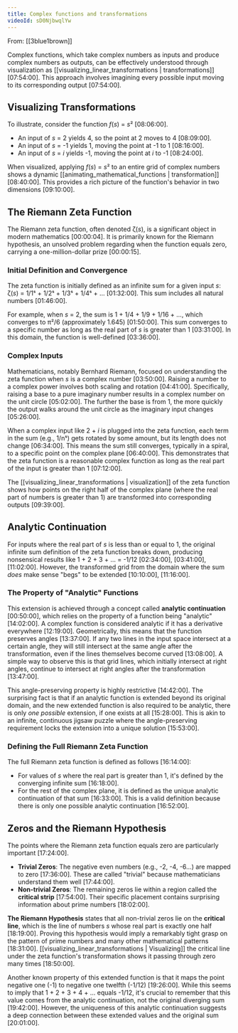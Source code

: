```yaml
---
title: Complex functions and transformations
videoId: sD0NjbwqlYw
---
```


From: [[3blue1brown]] <br/> 

Complex functions, which take complex numbers as inputs and produce complex numbers as outputs, can be effectively understood through visualization as [[visualizing_linear_transformations | transformations]] <a class="yt-timestamp" data-t="07:54:00">[07:54:00]</a>. This approach involves imagining every possible input moving to its corresponding output <a class="yt-timestamp" data-t="07:54:00">[07:54:00]</a>.

## Visualizing Transformations

To illustrate, consider the function *f*(*s*) = *s*² <a class="yt-timestamp" data-t="08:06:00">[08:06:00]</a>.
*   An input of *s* = 2 yields 4, so the point at 2 moves to 4 <a class="yt-timestamp" data-t="08:09:00">[08:09:00]</a>.
*   An input of *s* = -1 yields 1, moving the point at -1 to 1 <a class="yt-timestamp" data-t="08:16:00">[08:16:00]</a>.
*   An input of *s* = *i* yields -1, moving the point at *i* to -1 <a class="yt-timestamp" data-t="08:24:00">[08:24:00]</a>.

When visualized, applying *f*(*s*) = *s*² to an entire grid of complex numbers shows a dynamic [[animating_mathematical_functions | transformation]] <a class="yt-timestamp" data-t="08:40:00">[08:40:00]</a>. This provides a rich picture of the function's behavior in two dimensions <a class="yt-timestamp" data-t="09:10:00">[09:10:00]</a>.

## The Riemann Zeta Function

The Riemann zeta function, often denoted ζ(*s*), is a significant object in modern mathematics <a class="yt-timestamp" data-t="00:00:04">[00:00:04]</a>. It is primarily known for the Riemann hypothesis, an unsolved problem regarding when the function equals zero, carrying a one-million-dollar prize <a class="yt-timestamp" data-t="00:00:15">[00:00:15]</a>.

### Initial Definition and Convergence

The zeta function is initially defined as an infinite sum for a given input *s*:
ζ(*s*) = 1/1ˢ + 1/2ˢ + 1/3ˢ + 1/4ˢ + ... <a class="yt-timestamp" data-t="01:32:00">[01:32:00]</a>. This sum includes all natural numbers <a class="yt-timestamp" data-t="01:46:00">[01:46:00]</a>.

For example, when *s* = 2, the sum is 1 + 1/4 + 1/9 + 1/16 + ..., which converges to π²/6 (approximately 1.645) <a class="yt-timestamp" data-t="01:50:00">[01:50:00]</a>. This sum converges to a specific number as long as the real part of *s* is greater than 1 <a class="yt-timestamp" data-t="03:31:00">[03:31:00]</a>. In this domain, the function is well-defined <a class="yt-timestamp" data-t="03:36:00">[03:36:00]</a>.

### Complex Inputs

Mathematicians, notably Bernhard Riemann, focused on understanding the zeta function when *s* is a complex number <a class="yt-timestamp" data-t="03:50:00">[03:50:00]</a>. Raising a number to a complex power involves both scaling and rotation <a class="yt-timestamp" data-t="04:41:00">[04:41:00]</a>. Specifically, raising a base to a pure imaginary number results in a complex number on the unit circle <a class="yt-timestamp" data-t="05:02:00">[05:02:00]</a>. The further the base is from 1, the more quickly the output walks around the unit circle as the imaginary input changes <a class="yt-timestamp" data-t="05:26:00">[05:26:00]</a>.

When a complex input like 2 + *i* is plugged into the zeta function, each term in the sum (e.g., 1/nˢ) gets rotated by some amount, but its length does not change <a class="yt-timestamp" data-t="06:34:00">[06:34:00]</a>. This means the sum still converges, typically in a spiral, to a specific point on the complex plane <a class="yt-timestamp" data-t="06:40:00">[06:40:00]</a>. This demonstrates that the zeta function is a reasonable complex function as long as the real part of the input is greater than 1 <a class="yt-timestamp" data-t="07:12:00">[07:12:00]</a>.

The [[visualizing_linear_transformations | visualization]] of the zeta function shows how points on the right half of the complex plane (where the real part of numbers is greater than 1) are transformed into corresponding outputs <a class="yt-timestamp" data-t="09:39:00">[09:39:00]</a>.

## Analytic Continuation

For inputs where the real part of *s* is less than or equal to 1, the original infinite sum definition of the zeta function breaks down, producing nonsensical results like 1 + 2 + 3 + ... = -1/12 <a class="yt-timestamp" data-t="02:34:00">[02:34:00]</a>, <a class="yt-timestamp" data-t="03:41:00">[03:41:00]</a>, <a class="yt-timestamp" data-t="11:02:00">[11:02:00]</a>. However, the transformed grid from the domain where the sum *does* make sense "begs" to be extended <a class="yt-timestamp" data-t="10:10:00">[10:10:00]</a>, <a class="yt-timestamp" data-t="11:16:00">[11:16:00]</a>.

### The Property of "Analytic" Functions

This extension is achieved through a concept called **analytic continuation** <a class="yt-timestamp" data-t="00:50:00">[00:50:00]</a>, which relies on the property of a function being "analytic" <a class="yt-timestamp" data-t="14:02:00">[14:02:00]</a>. A complex function is considered analytic if it has a derivative everywhere <a class="yt-timestamp" data-t="12:19:00">[12:19:00]</a>. Geometrically, this means that the function preserves angles <a class="yt-timestamp" data-t="13:37:00">[13:37:00]</a>. If any two lines in the input space intersect at a certain angle, they will still intersect at the same angle after the transformation, even if the lines themselves become curved <a class="yt-timestamp" data-t="13:08:00">[13:08:00]</a>. A simple way to observe this is that grid lines, which initially intersect at right angles, continue to intersect at right angles after the transformation <a class="yt-timestamp" data-t="13:47:00">[13:47:00]</a>.

This angle-preserving property is highly restrictive <a class="yt-timestamp" data-t="14:42:00">[14:42:00]</a>. The surprising fact is that if an analytic function is extended beyond its original domain, and the new extended function is also required to be analytic, there is only *one possible* extension, if one exists at all <a class="yt-timestamp" data-t="15:28:00">[15:28:00]</a>. This is akin to an infinite, continuous jigsaw puzzle where the angle-preserving requirement locks the extension into a unique solution <a class="yt-timestamp" data-t="15:53:00">[15:53:00]</a>.

### Defining the Full Riemann Zeta Function

The full Riemann zeta function is defined as follows <a class="yt-timestamp" data-t="16:14:00">[16:14:00]</a>:
*   For values of *s* where the real part is greater than 1, it's defined by the converging infinite sum <a class="yt-timestamp" data-t="16:18:00">[16:18:00]</a>.
*   For the rest of the complex plane, it is defined as the unique analytic continuation of that sum <a class="yt-timestamp" data-t="16:33:00">[16:33:00]</a>. This is a valid definition because there is only one possible analytic continuation <a class="yt-timestamp" data-t="16:52:00">[16:52:00]</a>.

## Zeros and the Riemann Hypothesis

The points where the Riemann zeta function equals zero are particularly important <a class="yt-timestamp" data-t="17:24:00">[17:24:00]</a>.
*   **Trivial Zeros**: The negative even numbers (e.g., -2, -4, -6...) are mapped to zero <a class="yt-timestamp" data-t="17:36:00">[17:36:00]</a>. These are called "trivial" because mathematicians understand them well <a class="yt-timestamp" data-t="17:44:00">[17:44:00]</a>.
*   **Non-trivial Zeros**: The remaining zeros lie within a region called the **critical strip** <a class="yt-timestamp" data-t="17:54:00">[17:54:00]</a>. Their specific placement contains surprising information about prime numbers <a class="yt-timestamp" data-t="18:02:00">[18:02:00]</a>.

**The Riemann Hypothesis** states that all non-trivial zeros lie on the **critical line**, which is the line of numbers *s* whose real part is exactly one half <a class="yt-timestamp" data-t="18:19:00">[18:19:00]</a>. Proving this hypothesis would imply a remarkably tight grasp on the pattern of prime numbers and many other mathematical patterns <a class="yt-timestamp" data-t="18:31:00">[18:31:00]</a>. [[visualizing_linear_transformations | Visualizing]] the critical line under the zeta function's transformation shows it passing through zero many times <a class="yt-timestamp" data-t="18:50:00">[18:50:00]</a>.

Another known property of this extended function is that it maps the point negative one (-1) to negative one twelfth (-1/12) <a class="yt-timestamp" data-t="19:26:00">[19:26:00]</a>. While this seems to imply that 1 + 2 + 3 + 4 + ... equals -1/12, it's crucial to remember that this value comes from the analytic continuation, not the original diverging sum <a class="yt-timestamp" data-t="19:42:00">[19:42:00]</a>. However, the uniqueness of this analytic continuation suggests a deep connection between these extended values and the original sum <a class="yt-timestamp" data-t="20:01:00">[20:01:00]</a>.
